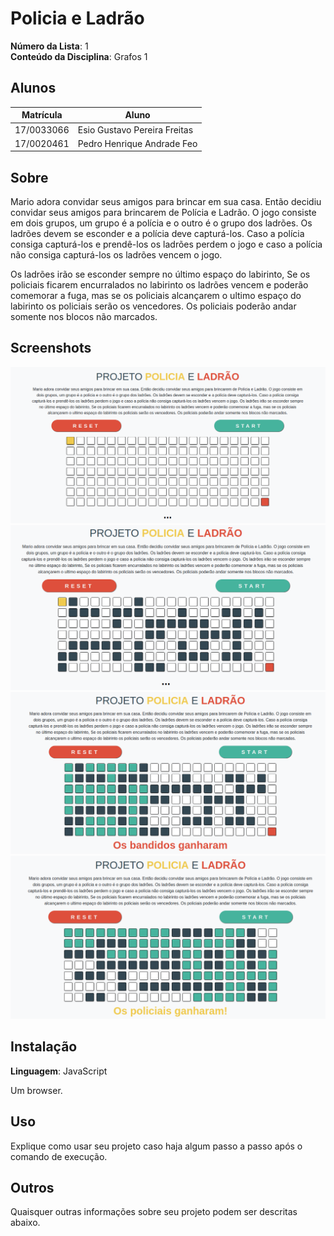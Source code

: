 # Policia e Ladrão

**Número da Lista**: 1<br>
**Conteúdo da Disciplina**: Grafos 1<br>

## Alunos

| Matrícula  | Aluno                        |
| ---------- | ---------------------------- |
| 17/0033066 | Esio Gustavo Pereira Freitas |
| 17/0020461 | Pedro Henrique Andrade Feo   |

## Sobre

Mario adora convidar seus amigos para brincar em sua casa. Então decidiu convidar seus amigos para brincarem de Polícia e Ladrão. O jogo consiste em dois grupos, um grupo é a polícia e o outro é o grupo dos ladrões. Os ladrões devem se esconder e a polícia deve capturá-los. Caso a polícia consiga capturá-los e prendê-los os ladrões perdem o jogo e caso a polícia não consiga capturá-los os ladrões vencem o jogo.

Os ladrões irão se esconder sempre no último espaço do labirinto, Se os policiais ficarem encurralados no labirinto os ladrões vencem e poderão comemorar a fuga, mas se os policiais alcançarem o ultimo espaço do labirinto os policiais serão os vencedores. Os policiais poderão andar somente nos blocos não marcados.

## Screenshots

![01](img/01.png)
![02](img/02.png)
![03](img/03.png)
![04](img/04.png)

## Instalação

**Linguagem**: JavaScript<br>

Um browser.

## Uso

Explique como usar seu projeto caso haja algum passo a passo após o comando de execução.

## Outros

Quaisquer outras informações sobre seu projeto podem ser descritas abaixo.
